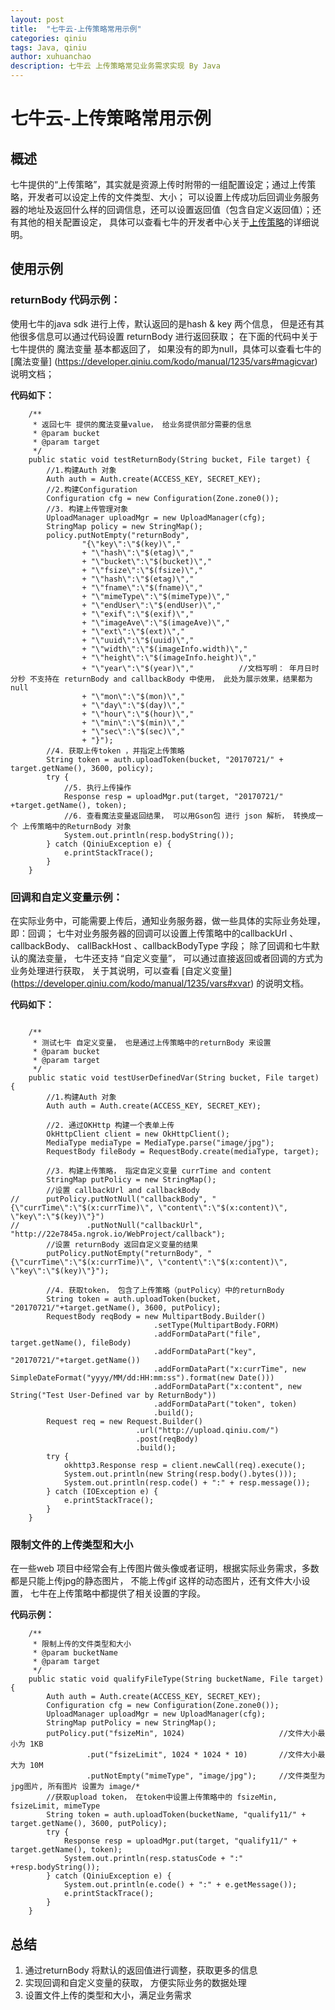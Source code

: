 ```yaml
---
layout: post
title:  "七牛云-上传策略常用示例"
categories: qiniu
tags: Java, qiniu
author: xuhuanchao
description: 七牛云 上传策略常见业务需求实现 By Java
---
```


# 七牛云-上传策略常用示例

## 概述
七牛提供的“上传策略”，其实就是资源上传时附带的一组配置设定；通过上传策略，开发者可以设定上传的文件类型、大小； 可以设置上传成功后回调业务服务器的地址及返回什么样的回调信息，还可以设置返回值（包含自定义返回值）；还有其他的相关配置设定， 具体可以查看七牛的开发者中心关于[上传策略](https://developer.qiniu.com/kodo/manual/1206/put-policy)的详细说明。

## 使用示例

### returnBody 代码示例：

使用七牛的java sdk 进行上传，默认返回的是hash & key 两个信息， 但是还有其他很多信息可以通过代码设置 returnBody 进行返回获取； 
在下面的代码中关于七牛提供的 魔法变量 基本都返回了， 如果没有的即为null，具体可以查看七牛的 [魔法变量] (https://developer.qiniu.com/kodo/manual/1235/vars#magicvar) 说明文档；

**代码如下：**

```
    /**
     * 返回七牛 提供的魔法变量value， 给业务提供部分需要的信息
     * @param bucket
     * @param target
     */
    public static void testReturnBody(String bucket, File target) {
        //1.构建Auth 对象
        Auth auth = Auth.create(ACCESS_KEY, SECRET_KEY);
        //2.构建Configuration
        Configuration cfg = new Configuration(Zone.zone0());
        //3. 构建上传管理对象
        UploadManager uploadMgr = new UploadManager(cfg);
        StringMap policy = new StringMap();
        policy.putNotEmpty("returnBody", 
                "{\"key\":\"$(key)\","
                + "\"hash\":\"$(etag)\","
                + "\"bucket\":\"$(bucket)\","
                + "\"fsize\":\"$(fsize)\","
                + "\"hash\":\"$(etag)\","
                + "\"fname\":\"$(fname)\","
                + "\"mimeType\":\"$(mimeType)\","
                + "\"endUser\":\"$(endUser)\","
                + "\"exif\":\"$(exif)\","
                + "\"imageAve\":\"$(imageAve)\","
                + "\"ext\":\"$(ext)\","
                + "\"uuid\":\"$(uuid)\","
                + "\"width\":\"$(imageInfo.width)\","
                + "\"height\":\"$(imageInfo.height)\","
                + "\"year\":\"$(year)\","          //文档写明： 年月日时分秒 不支持在 returnBody and callbackBody 中使用， 此处为展示效果，结果都为null
                + "\"mon\":\"$(mon)\","
                + "\"day\":\"$(day)\","
                + "\"hour\":\"$(hour)\","
                + "\"min\":\"$(min)\","
                + "\"sec\":\"$(sec)\","
                + "}");
        //4. 获取上传token ，并指定上传策略 
        String token = auth.uploadToken(bucket, "20170721/" + target.getName(), 3600, policy);
        try {
            //5. 执行上传操作
            Response resp = uploadMgr.put(target, "20170721/" +target.getName(), token);
            //6. 查看魔法变量返回结果， 可以用Gson包 进行 json 解析， 转换成一个 上传策略中的ReturnBody 对象
            System.out.println(resp.bodyString());
        } catch (QiniuException e) {
            e.printStackTrace();
        }
    }
```

### 回调和自定义变量示例：

在实际业务中，可能需要上传后，通知业务服务器，做一些具体的实际业务处理， 即：回调； 七牛对业务服务器的回调可以设置上传策略中的callbackUrl 、callbackBody、 callBackHost 、callbackBodyType 字段； 
除了回调和七牛默认的魔法变量， 七牛还支持 “自定义变量”， 可以通过直接返回或者回调的方式为业务处理进行获取， 关于其说明，可以查看 [自定义变量] (https://developer.qiniu.com/kodo/manual/1235/vars#xvar) 的说明文档。

**代码如下：**

```

    /**
     * 测试七牛 自定义变量， 也是通过上传策略中的returnBody 来设置
     * @param bucket
     * @param target
     */
    public static void testUserDefinedVar(String bucket, File target) {
        //1.构建Auth 对象
        Auth auth = Auth.create(ACCESS_KEY, SECRET_KEY);

        //2. 通过OKHttp 构建一个表单上传
        OkHttpClient client = new OkHttpClient();
        MediaType mediaType = MediaType.parse("image/jpg");
        RequestBody fileBody = RequestBody.create(mediaType, target);

        //3. 构建上传策略， 指定自定义变量 currTime and content 
        StringMap putPolicy = new StringMap();
        //设置 callbackUrl and callbackBody
//      putPolicy.putNotNull("callbackBody", "{\"currTime\":\"$(x:currTime)\", \"content\":\"$(x:content)\", \"key\":\"$(key)\"}")
//               .putNotNull("callbackUrl", "http://22e7845a.ngrok.io/WebProject/callback");
        //设置 returnBody 返回自定义变量的结果
        putPolicy.putNotEmpty("returnBody", "{\"currTime\":\"$(x:currTime)\", \"content\":\"$(x:content)\", \"key\":\"$(key)\"}");

        //4. 获取token， 包含了上传策略（putPolicy）中的returnBody
        String token = auth.uploadToken(bucket, "20170721/"+target.getName(), 3600, putPolicy);
        RequestBody reqBody = new MultipartBody.Builder()
                                .setType(MultipartBody.FORM)
                                .addFormDataPart("file", target.getName(), fileBody)
                                .addFormDataPart("key", "20170721/"+target.getName())
                                .addFormDataPart("x:currTime", new SimpleDateFormat("yyyy/MM/dd:HH:mm:ss").format(new Date()))
                                .addFormDataPart("x:content", new String("Test User-Defined var by ReturnBody"))
                                .addFormDataPart("token", token)
                                .build();
        Request req = new Request.Builder()
                            .url("http://upload.qiniu.com/")
                            .post(reqBody)
                            .build();
        try {
            okhttp3.Response resp = client.newCall(req).execute();
            System.out.println(new String(resp.body().bytes()));
            System.out.println(resp.code() + ":" + resp.message());
        } catch (IOException e) {
            e.printStackTrace();
        }
    }
```

### 限制文件的上传类型和大小
在一些web 项目中经常会有上传图片做头像或者证明，根据实际业务需求，多数都是只能上传jpg的静态图片， 不能上传gif 这样的动态图片，还有文件大小设置， 七牛在上传策略中都提供了相关设置的字段。

**代码示例：**

```
    /**
     * 限制上传的文件类型和大小
     * @param bucketName
     * @param target
     */
    public static void qualifyFileType(String bucketName, File target) {
        Auth auth = Auth.create(ACCESS_KEY, SECRET_KEY);
        Configuration cfg = new Configuration(Zone.zone0());
        UploadManager uploadMgr = new UploadManager(cfg);
        StringMap putPolicy = new StringMap();
        putPolicy.put("fsizeMin", 1024)                     //文件大小最小为 1KB
                 .put("fsizeLimit", 1024 * 1024 * 10)       //文件大小最大为 10M
                 .putNotEmpty("mimeType", "image/jpg");     //文件类型为jpg图片, 所有图片 设置为 image/*
        //获取upload token， 在token中设置上传策略中的 fsizeMin, fsizeLimit, mimeType
        String token = auth.uploadToken(bucketName, "qualify11/" + target.getName(), 3600, putPolicy);
        try {
            Response resp = uploadMgr.put(target, "qualify11/" + target.getName(), token);
            System.out.println(resp.statusCode + ":" +resp.bodyString());
        } catch (QiniuException e) {
            System.out.println(e.code() + ":" + e.getMessage());
            e.printStackTrace();
        }
    }
```

## 总结

1. 通过returnBody 将默认的返回值进行调整，获取更多的信息 
2. 实现回调和自定义变量的获取， 方便实际业务的数据处理 
3. 设置文件上传的类型和大小，满足业务需求


